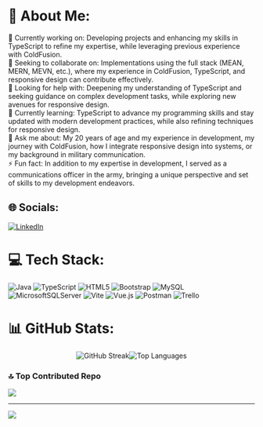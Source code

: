 # 💫 About Me:
🔭 Currently working on: Developing projects and enhancing my skills in TypeScript to refine my expertise, while leveraging previous experience with ColdFusion.<br>👯 Seeking to collaborate on: Implementations using the full stack (MEAN, MERN, MEVN, etc.), where my experience in ColdFusion, TypeScript, and responsive design can contribute effectively.<br>🤝 Looking for help with: Deepening my understanding of TypeScript and seeking guidance on complex development tasks, while exploring new avenues for responsive design.<br>🌱 Currently learning: TypeScript to advance my programming skills and stay updated with modern development practices, while also refining techniques for responsive design.<br>💬 Ask me about: My 20 years of age and my experience in development, my journey with ColdFusion, how I integrate responsive design into systems, or my background in military communication.<br>⚡ Fun fact: In addition to my expertise in development, I served as a communications officer in the army, bringing a unique perspective and set of skills to my development endeavors.


## 🌐 Socials:
[![LinkedIn](https://img.shields.io/badge/LinkedIn-%230077B5.svg?logo=linkedin&logoColor=white)](https://linkedin.com/in/luanmattei/) 

# 💻 Tech Stack:
![Java](https://img.shields.io/badge/java-%23ED8B00.svg?style=for-the-badge&logo=openjdk&logoColor=white) ![TypeScript](https://img.shields.io/badge/typescript-%23007ACC.svg?style=for-the-badge&logo=typescript&logoColor=white) ![HTML5](https://img.shields.io/badge/html5-%23E34F26.svg?style=for-the-badge&logo=html5&logoColor=white) ![Bootstrap](https://img.shields.io/badge/bootstrap-%238511FA.svg?style=for-the-badge&logo=bootstrap&logoColor=white) ![MySQL](https://img.shields.io/badge/mysql-%2300000f.svg?style=for-the-badge&logo=mysql&logoColor=white) ![MicrosoftSQLServer](https://img.shields.io/badge/Microsoft%20SQL%20Server-CC2927?style=for-the-badge&logo=microsoft%20sql%20server&logoColor=white) ![Vite](https://img.shields.io/badge/vite-%23646CFF.svg?style=for-the-badge&logo=vite&logoColor=white) ![Vue.js](https://img.shields.io/badge/vue.js-%2335495e.svg?style=for-the-badge&logo=vuedotjs&logoColor=%234FC08D) ![Postman](https://img.shields.io/badge/Postman-FF6C37?style=for-the-badge&logo=postman&logoColor=white) ![Trello](https://img.shields.io/badge/Trello-%23026AA7.svg?style=for-the-badge&logo=Trello&logoColor=white)
# 📊 GitHub Stats:
<div style="display: flex; justify-content: center;">
  <img src="https://github-readme-streak-stats.herokuapp.com/?user=LuanMattei&theme=dark&hide_border=true" alt="GitHub Streak" />
  <img src="https://github-readme-stats.vercel.app/api/top-langs/?username=LuanMattei&theme=dark&hide_border=true&include_all_commits=false&count_private=false&layout=compact" alt="Top Languages" />
</div>



### 🔝 Top Contributed Repo
![](https://github-contributor-stats.vercel.app/api?username=LuanMattei&limit=5&theme=dark&combine_all_yearly_contributions=true)

---
[![](https://visitcount.itsvg.in/api?id=LuanMattei&icon=0&color=6)](https://visitcount.itsvg.in)

<!-- Proudly created with GPRM ( https://gprm.itsvg.in ) -->

